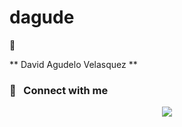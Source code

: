 # dagude
👋

** David Agudelo Velasquez **

### :link: &nbsp; Connect with me

<p align="center">
    <a href="https://linkedin.com/in/david-agudelo-velasquez">
        <img src="https://img.shields.io/badge/-David%20Agudelo-0077B5?style=for-the-badge&logo=Linkedin&logoColor=white"/>
    </a>
</p>